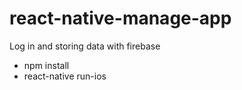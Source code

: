 # react-native-manage-app
Log in and storing data with firebase

- npm install
- react-native run-ios
